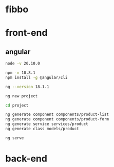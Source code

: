 # fibbo

# front-end

## angular

```bash
node -v 20.10.0

npm -v 10.8.1
npm install -g @angular/cli

ng --version 18.1.1

ng new project

cd project

ng generate component components/product-list
ng generate component components/product-form
ng generate service services/product
ng generate class models/product

ng serve
```

# back-end